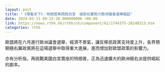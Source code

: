 ```yaml
---
layout: post
title: "《環看天下》：特朗普再問鼎白宮　或助右翼勢力歐洲議會選舉崛起"
date: 2024-03-13 09:15:28.000000000 +08:00
link: https://news.rthk.hk/rthk/ch/component/k2/1744375-20240313.htm
categories: rthk
---
```


歐盟將在六月進行歐洲議會選舉，經濟不景氣，讓反移民政黨支持度上升，各界預期極右翼政黨將在這場選舉中取得重大進展，進而增加對歐盟政策的影響力。

亦有分析指，再挑戰美國白宮寶座的特朗普，正為迅速擴大的歐洲極右派提供崛起的劇本。
